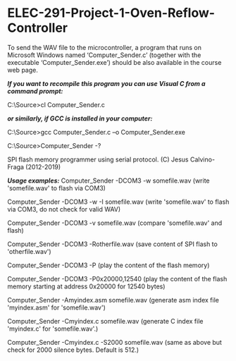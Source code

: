 # ELEC-291-Project-1-Oven-Reflow-Controller

To send the WAV file to the microcontroller, a program that runs on Microsoft Windows named
‘Computer_Sender.c’ (together with the executable ‘Computer_Sender.exe’) should be also available in the
course web page. 

***If you want to recompile this program you can use Visual C from a command prompt:***

C:\Source>cl Computer_Sender.c

***or similarly, if GCC is installed in your computer:***

C:\Source>gcc Computer_Sender.c –o Computer_Sender.exe

C:\Source>Computer_Sender -?

SPI flash memory programmer using serial protocol. (C) Jesus Calvino-Fraga (2012-2019)

***Usage examples:***
Computer_Sender -DCOM3 -w somefile.wav (write 'somefile.wav' to flash via COM3)

Computer_Sender -DCOM3 -w -I somefile.wav (write 'somefile.wav' to flash via COM3, do not
check for valid WAV)

Computer_Sender -DCOM3 -v somefile.wav (compare 'somefile.wav' and flash)

Computer_Sender -DCOM3 -Rotherfile.wav (save content of SPI flash to 'otherfile.wav')

Computer_Sender -DCOM3 -P (play the content of the flash memory)

Computer_Sender -DCOM3 -P0x20000,12540 (play the content of the flash memory starting at
address 0x20000 for 12540 bytes)

Computer_Sender -Amyindex.asm somefile.wav (generate asm index file 'myindex.asm' for
'somefile.wav')

Computer_Sender -Cmyindex.c somefile.wav (generate C index file 'myindex.c' for
'somefile.wav'.)

Computer_Sender -Cmyindex.c -S2000 somefile.wav (same as above but check for 2000 silence
bytes. Default is 512.)
